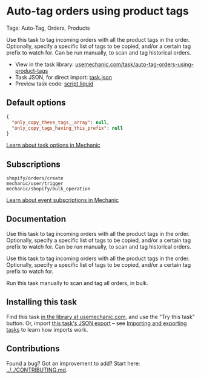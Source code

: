 # Auto-tag orders using product tags

Tags: Auto-Tag, Orders, Products

Use this task to tag incoming orders with all the product tags in the order. Optionally, specify a specific list of tags to be copied, and/or a certain tag prefix to watch for. Can be run manually, to scan and tag historical orders.

* View in the task library: [usemechanic.com/task/auto-tag-orders-using-product-tags](https://usemechanic.com/task/auto-tag-orders-using-product-tags)
* Task JSON, for direct import: [task.json](../../tasks/auto-tag-orders-using-product-tags.json)
* Preview task code: [script.liquid](./script.liquid)

## Default options

```json
{
  "only_copy_these_tags__array": null,
  "only_copy_tags_having_this_prefix": null
}
```

[Learn about task options in Mechanic](https://docs.usemechanic.com/article/471-task-options)

## Subscriptions

```liquid
shopify/orders/create
mechanic/user/trigger
mechanic/shopify/bulk_operation
```

[Learn about event subscriptions in Mechanic](https://docs.usemechanic.com/article/408-subscriptions)

## Documentation

Use this task to tag incoming orders with all the product tags in the order. Optionally, specify a specific list of tags to be copied, and/or a certain tag prefix to watch for. Can be run manually, to scan and tag historical orders.

Use this task to tag incoming orders with all the product tags in the order. Optionally, specify a specific list of tags to be copied, and/or a certain tag prefix to watch for.

Run this task manually to scan and tag all orders, in bulk.

## Installing this task

Find this task [in the library at usemechanic.com](https://usemechanic.com/task/auto-tag-orders-using-product-tags), and use the "Try this task" button. Or, import [this task's JSON export](../../tasks/auto-tag-orders-using-product-tags.json) – see [Importing and exporting tasks](https://docs.usemechanic.com/article/505-importing-and-exporting-tasks) to learn how imports work.

## Contributions

Found a bug? Got an improvement to add? Start here: [../../CONTRIBUTING.md](../../CONTRIBUTING.md).
